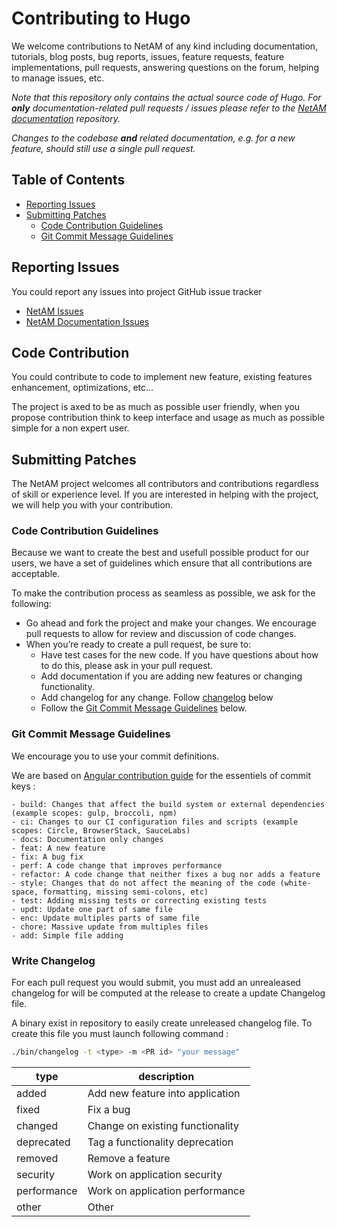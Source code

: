 # Contributing to Hugo

We welcome contributions to NetAM of any kind including documentation, tutorials,
blog posts, bug reports, issues, feature requests, feature implementations, pull requests,
answering questions on the forum, helping to manage issues, etc.

*Note that this repository only contains the actual source code of Hugo.
For **only** documentation-related pull requests / issues please refer to the [NetAM documentation](https://github.com/NetAM-OSC/documentation) repository.*

*Changes to the codebase **and** related documentation, e.g. for a new feature, should still use a single pull request.*

## Table of Contents

* [Reporting Issues](#reporting-issues)
* [Submitting Patches](#submitting-patches)
  * [Code Contribution Guidelines](#code-contribution-guidelines)
  * [Git Commit Message Guidelines](#git-commit-message-guidelines)

## Reporting Issues

You could report any issues into project GitHub issue tracker

- [NetAM Issues](https://github.com/NetaM-OSC/NetAM/issues)
- [NetAM Documentation Issues](https://github.com/NetaM-OSC/documentation/issues)

## Code Contribution

You could contribute to code to implement new feature, existing features enhancement, optimizations, etc…

The project is axed to be as much as possible user friendly, when you propose contribution think to keep
interface and usage as much as possible simple for a non expert user.

## Submitting Patches

The NetAM project welcomes all contributors and contributions regardless of skill or experience level.
If you are interested in helping with the project, we will help you with your contribution.

### Code Contribution Guidelines

Because we want to create the best and usefull possible product for our users, we have a set of guidelines which ensure that all contributions are acceptable.

To make the contribution process as seamless as possible, we ask for the following:

* Go ahead and fork the project and make your changes.  We encourage pull requests to allow for review and discussion of code changes.
* When you’re ready to create a pull request, be sure to:
    * Have test cases for the new code. If you have questions about how to do this, please ask in your pull request.
    * Add documentation if you are adding new features or changing functionality.
    * Add changelog for any change. Follow [changelog](#write-changelog) below
    * Follow the [Git Commit Message Guidelines](#git-commit-message-guidelines) below.

### Git Commit Message Guidelines

We encourage you to use your commit definitions.

We are based on [Angular contribution guide](https://github.com/angular/angular/blob/master/CONTRIBUTING.md#-coding-rules) for the essentiels of commit keys :

```text
- build: Changes that affect the build system or external dependencies (example scopes: gulp, broccoli, npm)
- ci: Changes to our CI configuration files and scripts (example scopes: Circle, BrowserStack, SauceLabs)
- docs: Documentation only changes
- feat: A new feature
- fix: A bug fix
- perf: A code change that improves performance
- refactor: A code change that neither fixes a bug nor adds a feature
- style: Changes that do not affect the meaning of the code (white-space, formatting, missing semi-colons, etc)
- test: Adding missing tests or correcting existing tests
- updt: Update one part of same file
- enc: Update multiples parts of same file
- chore: Massive update from multiples files
- add: Simple file adding
```

### Write Changelog

For each pull request you would submit, you must add an unrealeased changelog for will be computed at the release to create a update Changelog file.

A binary exist in repository to easily create unreleased changelog file. To create this file you must launch following command :

```bash
./bin/changelog -t <type> -m <PR id> "your message"
```

| type        | description                      |
| ----------- | -------------------------------- |
| added       | Add new feature into application |
| fixed       | Fix a bug                        |
| changed     | Change on existing functionality |
| deprecated  | Tag a functionality deprecation  |
| removed     | Remove a feature                 |
| security    | Work on application security     |
| performance | Work on application performance  |
| other       | Other                            |
